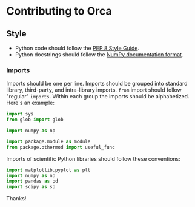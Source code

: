 Contributing to Orca
====================

Style
-----

- Python code should follow the [PEP 8 Style Guide][pep8].
- Python docstrings should follow the [NumPy documentation format][numpydoc].

### Imports

Imports should be one per line.
Imports should be grouped into standard library, third-party,
and intra-library imports. `from` import should follow "regular" `imports`.
Within each group the imports should be alphabetized.
Here's an example:

```python
import sys
from glob import glob

import numpy as np

import package.module as module
from package.othermod import useful_func
```

Imports of scientific Python libraries should follow these conventions:

```python
import matplotlib.pyplot as plt
import numpy as np
import pandas as pd
import scipy as sp
```


Thanks!

[pep8]: http://legacy.python.org/dev/peps/pep-0008/
[numpydoc]: https://github.com/numpy/numpy/blob/master/doc/HOWTO_DOCUMENT.rst.txt

